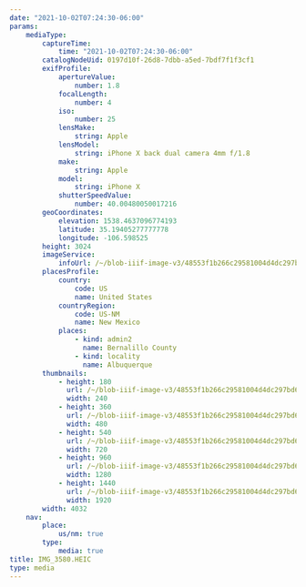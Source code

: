 ```yaml
---
date: "2021-10-02T07:24:30-06:00"
params:
    mediaType:
        captureTime:
            time: "2021-10-02T07:24:30-06:00"
        catalogNodeUid: 0197d10f-26d8-7dbb-a5ed-7bdf7f1f3cf1
        exifProfile:
            apertureValue:
                number: 1.8
            focalLength:
                number: 4
            iso:
                number: 25
            lensMake:
                string: Apple
            lensModel:
                string: iPhone X back dual camera 4mm f/1.8
            make:
                string: Apple
            model:
                string: iPhone X
            shutterSpeedValue:
                number: 40.00480050017216
        geoCoordinates:
            elevation: 1538.4637096774193
            latitude: 35.19405277777778
            longitude: -106.598525
        height: 3024
        imageService:
            infoUrl: /~/blob-iiif-image-v3/48553f1b266c29581004d4dc297bd6cdb71fb9e3892535c2bbc474cc003eb170/info.json
        placesProfile:
            country:
                code: US
                name: United States
            countryRegion:
                code: US-NM
                name: New Mexico
            places:
                - kind: admin2
                  name: Bernalillo County
                - kind: locality
                  name: Albuquerque
        thumbnails:
            - height: 180
              url: /~/blob-iiif-image-v3/48553f1b266c29581004d4dc297bd6cdb71fb9e3892535c2bbc474cc003eb170/full/240%2C180/0/default.jpg
              width: 240
            - height: 360
              url: /~/blob-iiif-image-v3/48553f1b266c29581004d4dc297bd6cdb71fb9e3892535c2bbc474cc003eb170/full/480%2C360/0/default.jpg
              width: 480
            - height: 540
              url: /~/blob-iiif-image-v3/48553f1b266c29581004d4dc297bd6cdb71fb9e3892535c2bbc474cc003eb170/full/720%2C540/0/default.jpg
              width: 720
            - height: 960
              url: /~/blob-iiif-image-v3/48553f1b266c29581004d4dc297bd6cdb71fb9e3892535c2bbc474cc003eb170/full/1280%2C960/0/default.jpg
              width: 1280
            - height: 1440
              url: /~/blob-iiif-image-v3/48553f1b266c29581004d4dc297bd6cdb71fb9e3892535c2bbc474cc003eb170/full/1920%2C1440/0/default.jpg
              width: 1920
        width: 4032
    nav:
        place:
            us/nm: true
        type:
            media: true
title: IMG_3580.HEIC
type: media
---
```

